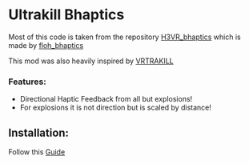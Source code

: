 # Ultrakill Bhaptics

Most of this code is taken from the repository [H3VR_bhaptics](https://github.com/floh-bhaptics/H3VR_bhaptics/tree/master) which is made by [floh_bhaptics](https://github.com/floh-bhaptics)

This mod was also heavily inspired by [VRTRAKILL](https://github.com/whateverusername0/VRTRAKILL)

### Features:
- Directional Haptic Feedback from all but explosions!
- For explosions it is not direction but is scaled by distance!

## Installation:
Follow this [Guide](https://github.com/blong344/Bhaptics_Ultrakill/wiki/Installation)
